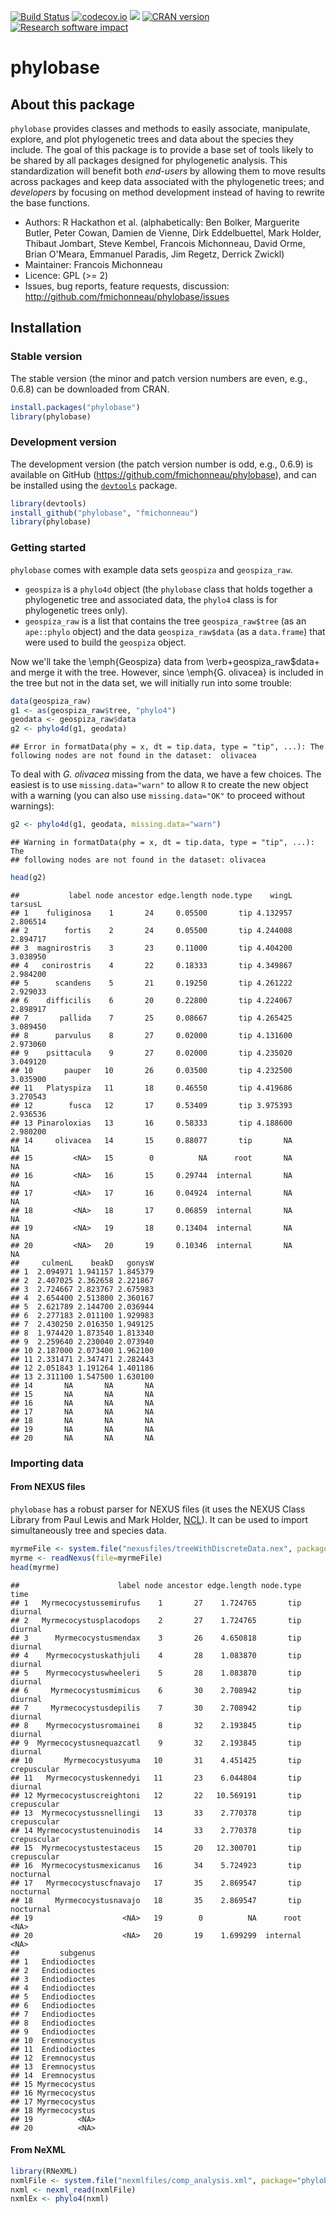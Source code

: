 

[![Build Status](https://travis-ci.org/fmichonneau/phylobase.png?branch=master)](https://travis-ci.org/fmichonneau/phylobase)
[![codecov.io](http://codecov.io/github/fmichonneau/phylobase/coverage.svg?branch=master)](http://codecov.io/github/fmichonneau/phylobase?branch=master)
![](http://cranlogs.r-pkg.org/badges/phylobase)
[![CRAN version](http://www.r-pkg.org/badges/version/phylobase)](http://cran.r-project.org/package=phylobase)
[![Research software impact](http://depsy.org/api/package/cran/phylobase/badge.svg)](http://depsy.org/package/r/phylobase)

# phylobase

## About this package

`phylobase` provides classes and methods to easily associate, manipulate,
explore, and plot phylogenetic trees and data about the species they
include. The goal of this package is to provide a base set of tools likely to be
shared by all packages designed for phylogenetic analysis. This standardization
will benefit both *end-users* by allowing them to move results across packages
and keep data associated with the phylogenetic trees; and *developers* by
focusing on method development instead of having to rewrite the base functions.

- Authors: R Hackathon et al. (alphabetically: Ben Bolker, Marguerite Butler,
  Peter Cowan, Damien de Vienne, Dirk Eddelbuettel, Mark Holder, Thibaut
  Jombart, Steve Kembel, Francois Michonneau, David Orme, Brian O'Meara,
  Emmanuel Paradis, Jim Regetz, Derrick Zwickl)
- Maintainer: Francois Michonneau
- Licence: GPL (>= 2)
- Issues, bug reports, feature requests, discussion:
  http://github.com/fmichonneau/phylobase/issues

## Installation

### Stable version

The stable version (the minor and patch version numbers are even, e.g., 0.6.8)
can be downloaded from CRAN.


```r
install.packages("phylobase")
library(phylobase)
```

### Development version

The development version (the patch version number is odd, e.g., 0.6.9) is
available on GitHub (https://github.com/fmichonneau/phylobase), and can be
installed using the [`devtools`](http://cran.r-project.org/package=devtools)
package.


```r
library(devtools)
install_github("phylobase", "fmichonneau")
library(phylobase)
```

### Getting started



`phylobase` comes with example data sets `geospiza` and `geospiza_raw`.

- `geospiza` is a `phylo4d` object (the `phylobase` class that holds together a
  phylogenetic tree and associated data, the `phylo4` class is for phylogenetic
  trees only).
- `geospiza_raw` is a list that contains the tree `geospiza_raw$tree` (as an
  `ape::phylo` object) and the data `geospiza_raw$data` (as a `data.frame`) that
  were used to build the `geospiza` object.

Now we'll take the \emph{Geospiza} data from \verb+geospiza_raw$data+ and merge
it with the tree. However, since \emph{G. olivacea} is included in the tree but
not in the data set, we will initially run into some trouble:


```r
data(geospiza_raw)
g1 <- as(geospiza_raw$tree, "phylo4")
geodata <- geospiza_raw$data
g2 <- phylo4d(g1, geodata)
```

```
## Error in formatData(phy = x, dt = tip.data, type = "tip", ...): The following nodes are not found in the dataset:  olivacea
```

To deal with _G. olivacea_ missing from the data, we have a few choices. The
easiest is to use `missing.data="warn"` to allow `R` to create the new object
with a warning (you can also use `missing.data="OK"` to proceed without
warnings):


```r
g2 <- phylo4d(g1, geodata, missing.data="warn")
```

```
## Warning in formatData(phy = x, dt = tip.data, type = "tip", ...): The
## following nodes are not found in the dataset: olivacea
```

```r
head(g2)
```

```
##           label node ancestor edge.length node.type    wingL  tarsusL
## 1    fuliginosa    1       24     0.05500       tip 4.132957 2.806514
## 2        fortis    2       24     0.05500       tip 4.244008 2.894717
## 3  magnirostris    3       23     0.11000       tip 4.404200 3.038950
## 4   conirostris    4       22     0.18333       tip 4.349867 2.984200
## 5      scandens    5       21     0.19250       tip 4.261222 2.929033
## 6    difficilis    6       20     0.22800       tip 4.224067 2.898917
## 7       pallida    7       25     0.08667       tip 4.265425 3.089450
## 8      parvulus    8       27     0.02000       tip 4.131600 2.973060
## 9    psittacula    9       27     0.02000       tip 4.235020 3.049120
## 10       pauper   10       26     0.03500       tip 4.232500 3.035900
## 11   Platyspiza   11       18     0.46550       tip 4.419686 3.270543
## 12        fusca   12       17     0.53409       tip 3.975393 2.936536
## 13 Pinaroloxias   13       16     0.58333       tip 4.188600 2.980200
## 14     olivacea   14       15     0.88077       tip       NA       NA
## 15         <NA>   15        0          NA      root       NA       NA
## 16         <NA>   16       15     0.29744  internal       NA       NA
## 17         <NA>   17       16     0.04924  internal       NA       NA
## 18         <NA>   18       17     0.06859  internal       NA       NA
## 19         <NA>   19       18     0.13404  internal       NA       NA
## 20         <NA>   20       19     0.10346  internal       NA       NA
##     culmenL    beakD   gonysW
## 1  2.094971 1.941157 1.845379
## 2  2.407025 2.362658 2.221867
## 3  2.724667 2.823767 2.675983
## 4  2.654400 2.513800 2.360167
## 5  2.621789 2.144700 2.036944
## 6  2.277183 2.011100 1.929983
## 7  2.430250 2.016350 1.949125
## 8  1.974420 1.873540 1.813340
## 9  2.259640 2.230040 2.073940
## 10 2.187000 2.073400 1.962100
## 11 2.331471 2.347471 2.282443
## 12 2.051843 1.191264 1.401186
## 13 2.311100 1.547500 1.630100
## 14       NA       NA       NA
## 15       NA       NA       NA
## 16       NA       NA       NA
## 17       NA       NA       NA
## 18       NA       NA       NA
## 19       NA       NA       NA
## 20       NA       NA       NA
```

### Importing data

#### From NEXUS files

`phylobase` has a robust parser for NEXUS files (it uses the NEXUS Class Library
from Paul Lewis and Mark Holder,
[NCL](http://sourceforge.net/projects/ncl/files/)). It can be used to import
simultaneously tree and species data.


```r
myrmeFile <- system.file("nexusfiles/treeWithDiscreteData.nex", package="phylobase")
myrme <- readNexus(file=myrmeFile)
head(myrme)
```

```
##                      label node ancestor edge.length node.type        time
## 1   Myrmecocystussemirufus    1       27    1.724765       tip     diurnal
## 2   Myrmecocystusplacodops    2       27    1.724765       tip     diurnal
## 3      Myrmecocystusmendax    3       26    4.650818       tip     diurnal
## 4    Myrmecocystuskathjuli    4       28    1.083870       tip     diurnal
## 5    Myrmecocystuswheeleri    5       28    1.083870       tip     diurnal
## 6     Myrmecocystusmimicus    6       30    2.708942       tip     diurnal
## 7     Myrmecocystusdepilis    7       30    2.708942       tip     diurnal
## 8    Myrmecocystusromainei    8       32    2.193845       tip     diurnal
## 9  Myrmecocystusnequazcatl    9       32    2.193845       tip     diurnal
## 10       Myrmecocystusyuma   10       31    4.451425       tip crepuscular
## 11   Myrmecocystuskennedyi   11       23    6.044804       tip     diurnal
## 12 Myrmecocystuscreightoni   12       22   10.569191       tip crepuscular
## 13  Myrmecocystussnellingi   13       33    2.770378       tip crepuscular
## 14 Myrmecocystustenuinodis   14       33    2.770378       tip crepuscular
## 15  Myrmecocystustestaceus   15       20   12.300701       tip crepuscular
## 16  Myrmecocystusmexicanus   16       34    5.724923       tip   nocturnal
## 17   Myrmecocystuscfnavajo   17       35    2.869547       tip   nocturnal
## 18     Myrmecocystusnavajo   18       35    2.869547       tip   nocturnal
## 19                    <NA>   19        0          NA      root        <NA>
## 20                    <NA>   20       19    1.699299  internal        <NA>
##         subgenus
## 1   Endiodioctes
## 2   Endiodioctes
## 3   Endiodioctes
## 4   Endiodioctes
## 5   Endiodioctes
## 6   Endiodioctes
## 7   Endiodioctes
## 8   Endiodioctes
## 9   Endiodioctes
## 10  Eremnocystus
## 11  Endiodioctes
## 12  Eremnocystus
## 13  Eremnocystus
## 14  Eremnocystus
## 15 Myrmecocystus
## 16 Myrmecocystus
## 17 Myrmecocystus
## 18 Myrmecocystus
## 19          <NA>
## 20          <NA>
```

#### From NeXML


```r
library(RNeXML)
nxmlFile <- system.file("nexmlfiles/comp_analysis.xml", package="phylobase")
nxml <- nexml_read(nxmlFile)
nxmlEx <- phylo4(nxml)
```

